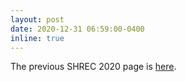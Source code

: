 ```yaml
---
layout: post
date: 2020-12-31 06:59:00-0400
inline: true
---
```


The previous SHREC 2020 page is [here](/shrec2020).